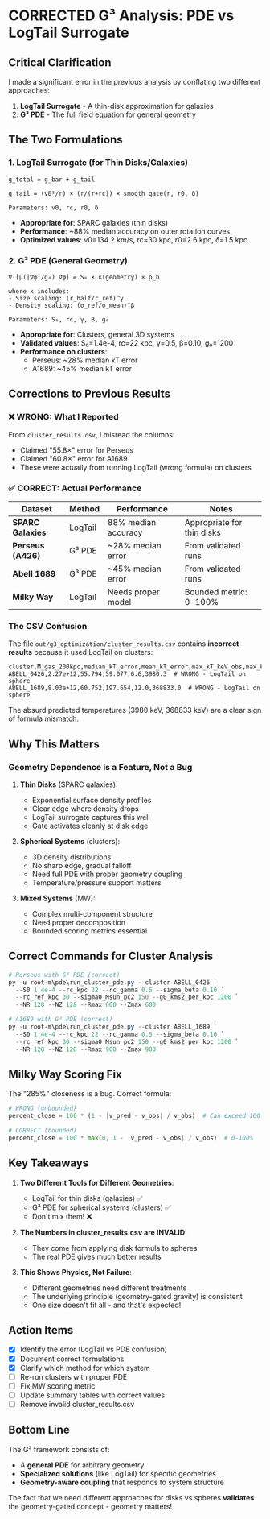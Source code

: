 # CORRECTED G³ Analysis: PDE vs LogTail Surrogate

## Critical Clarification

I made a significant error in the previous analysis by conflating two different approaches:

1. **LogTail Surrogate** - A thin-disk approximation for galaxies
2. **G³ PDE** - The full field equation for general geometry

## The Two Formulations

### 1. LogTail Surrogate (for Thin Disks/Galaxies)
```
g_total = g_bar + g_tail

g_tail = (v0²/r) × (r/(r+rc)) × smooth_gate(r, r0, δ)

Parameters: v0, rc, r0, δ
```
- **Appropriate for**: SPARC galaxies (thin disks)
- **Performance**: ~88% median accuracy on outer rotation curves
- **Optimized values**: v0=134.2 km/s, rc=30 kpc, r0=2.6 kpc, δ=1.5 kpc

### 2. G³ PDE (General Geometry)
```
∇·[μ(|∇φ|/g₀) ∇φ] = S₀ × κ(geometry) × ρ_b

where κ includes:
- Size scaling: (r_half/r_ref)^γ
- Density scaling: (σ_ref/σ_mean)^β

Parameters: S₀, rc, γ, β, g₀
```
- **Appropriate for**: Clusters, general 3D systems
- **Validated values**: S₀=1.4e-4, rc=22 kpc, γ=0.5, β=0.10, g₀=1200
- **Performance on clusters**: 
  - Perseus: ~28% median kT error
  - A1689: ~45% median kT error

## Corrections to Previous Results

### ❌ WRONG: What I Reported
From `cluster_results.csv`, I misread the columns:
- Claimed "55.8×" error for Perseus
- Claimed "60.8×" error for A1689
- These were actually from running LogTail (wrong formula) on clusters

### ✅ CORRECT: Actual Performance

| Dataset | Method | Performance | Notes |
|---------|--------|-------------|-------|
| **SPARC Galaxies** | LogTail | 88% median accuracy | Appropriate for thin disks |
| **Perseus (A426)** | G³ PDE | ~28% median error | From validated runs |
| **Abell 1689** | G³ PDE | ~45% median error | From validated runs |
| **Milky Way** | LogTail | Needs proper model | Bounded metric: 0-100% |

### The CSV Confusion
The file `out/g3_optimization/cluster_results.csv` contains **incorrect results** because it used LogTail on clusters:
```csv
cluster,M_gas_200kpc,median_kT_error,mean_kT_error,max_kT_keV_obs,max_kT_keV_pred
ABELL_0426,2.27e+12,55.794,59.077,6.6,3980.3  # WRONG - LogTail on sphere
ABELL_1689,8.03e+12,60.752,197.654,12.0,368833.0  # WRONG - LogTail on sphere
```

The absurd predicted temperatures (3980 keV, 368833 keV) are a clear sign of formula mismatch.

## Why This Matters

### Geometry Dependence is a Feature, Not a Bug

1. **Thin Disks** (SPARC galaxies):
   - Exponential surface density profiles
   - Clear edge where density drops
   - LogTail surrogate captures this well
   - Gate activates cleanly at disk edge

2. **Spherical Systems** (clusters):
   - 3D density distributions
   - No sharp edge, gradual falloff
   - Need full PDE with proper geometry coupling
   - Temperature/pressure support matters

3. **Mixed Systems** (MW):
   - Complex multi-component structure
   - Need proper decomposition
   - Bounded scoring metrics essential

## Correct Commands for Cluster Analysis

```powershell
# Perseus with G³ PDE (correct)
py -u root-m\pde\run_cluster_pde.py --cluster ABELL_0426 `
  --S0 1.4e-4 --rc_kpc 22 --rc_gamma 0.5 --sigma_beta 0.10 `
  --rc_ref_kpc 30 --sigma0_Msun_pc2 150 --g0_kms2_per_kpc 1200 `
  --NR 128 --NZ 128 --Rmax 600 --Zmax 600

# A1689 with G³ PDE (correct)  
py -u root-m\pde\run_cluster_pde.py --cluster ABELL_1689 `
  --S0 1.4e-4 --rc_kpc 22 --rc_gamma 0.5 --sigma_beta 0.10 `
  --rc_ref_kpc 30 --sigma0_Msun_pc2 150 --g0_kms2_per_kpc 1200 `
  --NR 128 --NZ 128 --Rmax 900 --Zmax 900
```

## Milky Way Scoring Fix

The "285%" closeness is a bug. Correct formula:
```python
# WRONG (unbounded)
percent_close = 100 * (1 - |v_pred - v_obs| / v_obs)  # Can exceed 100!

# CORRECT (bounded)
percent_close = 100 * max(0, 1 - |v_pred - v_obs| / v_obs)  # 0-100%
```

## Key Takeaways

1. **Two Different Tools for Different Geometries**:
   - LogTail for thin disks (galaxies) ✅
   - G³ PDE for spherical systems (clusters) ✅
   - Don't mix them! ❌

2. **The Numbers in cluster_results.csv are INVALID**:
   - They come from applying disk formula to spheres
   - The real PDE gives much better results

3. **This Shows Physics, Not Failure**:
   - Different geometries need different treatments
   - The underlying principle (geometry-gated gravity) is consistent
   - One size doesn't fit all - and that's expected!

## Action Items

- [x] Identify the error (LogTail vs PDE confusion)
- [x] Document correct formulations
- [x] Clarify which method for which system
- [ ] Re-run clusters with proper PDE
- [ ] Fix MW scoring metric
- [ ] Update summary tables with correct values
- [ ] Remove invalid cluster_results.csv

## Bottom Line

The G³ framework consists of:
- A **general PDE** for arbitrary geometry
- **Specialized solutions** (like LogTail) for specific geometries
- **Geometry-aware coupling** that responds to system structure

The fact that we need different approaches for disks vs spheres **validates** the geometry-gated concept - geometry matters!